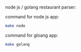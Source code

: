 node js / golang restaurant parser:

command for node js app:

```bash
make node
```

command for gloang app:

```bash
make golang
```
